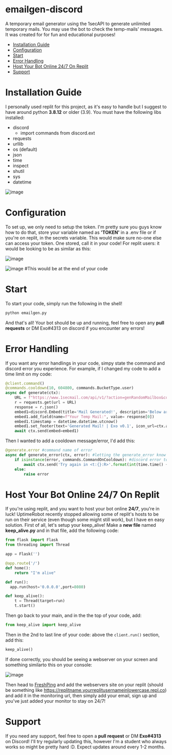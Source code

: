 # emailgen-discord
A temporary email generator using the 1secAPI to generate unlimited temporary mails. You may use the bot to check the temp-mails' messages. It was created for for fun and educational purposes!
 - [Installation Guide](https://github.com/Exo-OX1564/emailgen-discord/edit/main/README.md#installation-guide)
 - [Configuration](https://github.com/Exo-OX1564/emailgen-discord/edit/main/README.md#configuration)
 - [Start](https://github.com/Exo-OX1564/emailgen-discord/edit/main/README.md#start)
 - [Error Handling](https://github.com/Exo-OX1564/emailgen-discord/edit/main/README.md#error-handling)
 - [Host Your Bot Online 24/7 On Replit](https://github.com/Exo-OX1564/emailgen-discord/edit/main/README.md#host-your-bot-online-247-on-replit)
 - [Support](https://github.com/Exo-OX1564/emailgen-discord/edit/main/README.md#support)

# Installation Guide
I personally used replit for this project, as it's easy to handle but I suggest to have around python **3.8.12** or older (3.9).
You must have the following libs installed:
- discord
  - import commands from discord.ext 
- requests
- urllib
- os (default)
- json
- time
- inspect
- shutil
- sys
- datetime


![image](https://user-images.githubusercontent.com/95084482/162283558-cf8c9506-6b61-45de-a524-3e91f6044a40.png)


# Configuration
To set up, we only need to setup the token.
I'm pretty sure you guys know how to do that, store your variable named as **'TOKEN'** in a .env file or if you're on replit, in the secrets variable. This would make sure no-one else can access your token. One stored, call it in your code!
For replit users: it would be looking to be as similar as this:

![image](https://user-images.githubusercontent.com/95084482/162284407-52cbfed9-3ad8-499d-8aa7-527327298a22.png)

![image](https://user-images.githubusercontent.com/95084482/162284547-0163e291-09f2-4f69-a75d-6a2fec0c9454.png) #This would be at the end of your code


# Start
To start your code, simply run the following in the shell!
```py
python emailgen.py
```
And that's all! Your bot should be up and running, feel free to open any **pull requests** or DM Exo#4313 on discord if you encounter any errors!

# Error Handling
If you want any error handlings in your code, simpy state the command and discord error you experience.
For example, if I changed my code to add a time limit on my code:
```py
@client.command()
@commands.cooldown(10, 604800, commands.BucketType.user)
async def generate(ctx):
    URL = f"https://www.1secmail.com/api/v1/?action=genRandomMailbox&count=1"
    r = requests.get(url = URL)
    response = r.json()
    embed1=discord.Embed(title='Mail Generated!', description='Below are your 10 mails for the week! Keep it noted. We will give you another 10 next week!', color = discord.Color.blue())
    embed1.add_field(name=f"Your Temp Mail:", value= response[0])
    embed1.timestamp = datetime.datetime.utcnow()
    embed1.set_footer(text='Generated Mail! | Exo v0.1', icon_url=ctx.author.avatar_url)
    await ctx.send(embed=embed1)
```
Then I wanted to add a cooldown message/error, I'd add this:
```py
@generate.error #command name of error
async def generate_error(ctx, error): #letting the generate_error know that it is an error
    if isinstance(error, commands.CommandOnCooldown): #discord error to follow is the cooldown error
        await ctx.send('Try again in <t:{}:R>'.format(int(time.time() + error.retry_after)))
    else:
        raise error
```

# Host Your Bot Online 24/7 On Replit

If you're using replit, and you want to host your bot online **24/7**, you're in luck! UptimeRobot recently stopped allowing some of replit's hosts to be run on their  service (even though some might still work), but I have en easy solution. First of all, let's setup your keep_alive!
Make a **new file** named **keep_alive.py** and in that file, add the following code:
```py
from flask import Flask
from threading import Thread

app = Flask('')

@app.route('/')
def home():
    return "I'm alive"

def run():
  app.run(host='0.0.0.0',port=8080)

def keep_alive():  
    t = Thread(target=run)
    t.start()
```
Then go back to your main, and in the the top of your code, add:
```py
from keep_alive import keep_alive
```
Then in the 2nd to last line of your code: above the `client.run()` section, add this:
```py
keep_alive()
```
If done correctly, you should be seeing a webserver on your screen and something similarto this on your console:

![image](https://user-images.githubusercontent.com/95084482/162286750-abef9653-15da-4684-bd74-cccafd957654.png)

Then head to [FreshPing](https://www.freshworks.com/website-monitoring/) and add the webservers site on your replit (should be something like https://replitname.yourreplitusernameinlowercase.repl.co) and add it in the monitoring url, then simply add your email, sign up and you've just added your monitor to stay on 24/7!

# Support
If you need any support, feel free to open a **pull request** or DM **Exo#4313** on Discord! I'll try regularly updating this, however I'm a student who always works so might be pretty hard :D. Expect updates around every 1-2 months.
